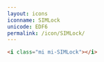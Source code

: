 ```yaml
---
layout: icons
iconname: SIMLock
unicode: EDF6
permalink: /icon/SIMLock/
---
```


``` html
<i class="mi mi-SIMLock"></i>
```
